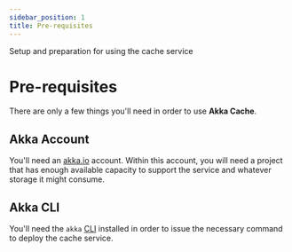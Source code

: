 ```yaml
---
sidebar_position: 1
title: Pre-requisites
---
```


Setup and preparation for using the cache service

# Pre-requisites

<!-- more -->

There are only a few things you'll need in order to use **Akka Cache**.

## Akka Account
You'll need an [akka.io](https://console.akka.io) account. Within this account, you will need a project that has enough available capacity to support the service and whatever storage it might consume.

## Akka CLI
You'll need the `akka` [CLI](https://doc.akka.io/reference/cli/installation.html) installed in order to issue the necessary command to deploy the cache service.


